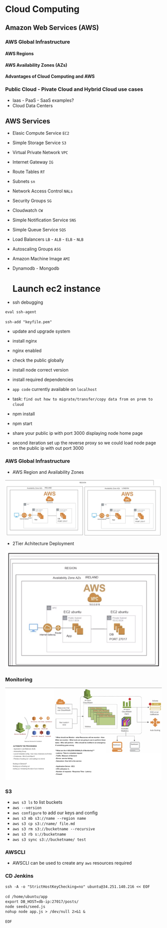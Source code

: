 # Cloud Computing
## Amazon Web Services (AWS)
### AWS Global Infrastructure
#### AWS Regions
#### AWS Availability Zones (AZs)
#### Advantages of Cloud Computing and AWS

### Public Cloud - Pivate Cloud and Hybrid Cloud use cases
- Iaas - PaaS - SaaS examples?
- Cloud Data Centers



## AWS Services
- Elasic Compute Service `EC2`
  
- Simple Storage Service `S3`
- Virtual Private Network `VPC`
- Internet Gateway `IG`
- Route Tables `RT`
- Subnets `sn`
- Network Access Control `NALs`
- Security Groups `SG`
- Cloudwatch `CW`
- Simple Notification Service `SNS`
- Simple Queue Service `SQS`
- Load Balancers `LB` - `ALB` - `ELB` - `NLB`
- Autoscaling Groups `ASG`
- Amazon Machine Image `AMI`
- Dynamodb - Mongodb
  
  # Launch ec2 instance

- ssh debugging
```
eval ssh-agent

ssh-add "keyfile.pem"
```
- update and upgrade system
- install nginx
- nginx enabled
- check the public globally
  
- install node correct version
- install required dependencies
- `app code` currently available on `localhost`
- task: `find out how to migrate/transfer/copy data from on prem to cloud`
  
- npm install 
- npm start

- share your public ip with port 3000 displaying node home page
- second iteration set up the reverse proxy so we could load node page on the public ip with out port 3000

### AWS Global Infrastructure
- AWS Region and Availability Zones
  
![](images/aws_networking_sg1.png)

- 2Tier Achitecture Deployment

![](images/MicrosoftTeams-image%20(8).png)


### Monitoring
![](images/Screenshot%20(157).png)



### S3
- `aws s3 ls` to list buckets
- `aws --version`
- `aws configure` to add our keys and config 
- `aws s3 mb s3://name --region name`
- `aws s3 cp s3://name/ file.md`
- `aws s3 rm s3://bucketname --recursive`
- `aws s3 rb s://bucketname`
- `aws s3 sync s3://bucketname/ test`
  
### AWSCLI
- AWSCLI can be used to create any `aws` resources required

### CD Jenkins
```
ssh -A -o "StrictHostKeyChecking=no" ubuntu@34.251.140.216 << EOF	

cd /home/ubuntu/app
export DB_HOST=db-ip:27017/posts/
node seeds/seed.js
nohup node app.js > /dev/null 2>&1 &

EOF
```